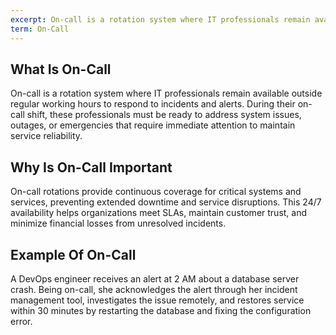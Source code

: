 ```yaml
---
excerpt: On-call is a rotation system where IT professionals remain available outside regular working hours to respond to incidents and alerts.
term: On-Call
---
```

## What Is On-Call

On-call is a rotation system where IT professionals remain available outside regular working hours to respond to incidents and alerts. During their on-call shift, these professionals must be ready to address system issues, outages, or emergencies that require immediate attention to maintain service reliability.

## Why Is On-Call Important

On-call rotations provide continuous coverage for critical systems and services, preventing extended downtime and service disruptions. This 24/7 availability helps organizations meet SLAs, maintain customer trust, and minimize financial losses from unresolved incidents.

## Example Of On-Call

A DevOps engineer receives an alert at 2 AM about a database server crash. Being on-call, she acknowledges the alert through her incident management tool, investigates the issue remotely, and restores service within 30 minutes by restarting the database and fixing the configuration error.